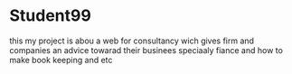 # Student99
this my project is abou a web for consultancy wich gives firm and companies an advice towarad their businees speciaaly fiance and how to make book keeping and etc
